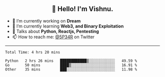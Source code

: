 <h2 align="center">👋 Hello! I'm Vishnu.</h2>


- 🔭 I’m currently working on **Dream**
- 🌱 I’m currently learning **Web3, and Binary Exploitation**
- 💬 Talks about **Python, Reactjs, Pentesting**
- 📫 How to reach me: [@5P34R](https://twitter.com/Vishnu27302693) on Twitter

---
<!--START_SECTION:waka-->

```text
Total Time: 4 hrs 20 mins

Python   2 hrs 26 mins   ████████████▒░░░░░░░░░░░░   49.59 %
Go       50 mins         ████▒░░░░░░░░░░░░░░░░░░░░   16.91 %
Other    35 mins         ███░░░░░░░░░░░░░░░░░░░░░░   11.98 %
```

<!--END_SECTION:waka-->
